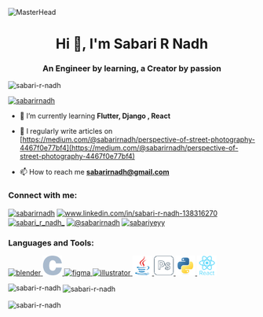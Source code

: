 ![MasterHead](https://user-images.githubusercontent.com/74038190/225813708-98b745f2-7d22-48cf-9150-083f1b00d6c9.gif)
<h1 align="center">Hi 👋, I'm Sabari R Nadh</h1>
<h3 align="center">An Engineer by learning, a Creator by passion</h3>
<img align="right" alt="" width="400" src= “https://logosbynick.com/wp-content/uploads/2022/07/Animation.gif”>

<p align="left"> <img src="https://komarev.com/ghpvc/?username=sabari-r-nadh&label=Profile%20views&color=0e75b6&style=flat" alt="sabari-r-nadh" /> </p>

<p align="left"> <a href="https://twitter.com/sabarirnadh" target="blank"><img src="https://img.shields.io/twitter/follow/sabarirnadh?logo=twitter&style=for-the-badge" alt="sabarirnadh" /></a> </p>

- 🌱 I’m currently learning **Flutter, Django , React**

- 📝 I regularly write articles on [https://medium.com/@sabarirnadh/perspective-of-street-photography-4467f0e77bf4](https://medium.com/@sabarirnadh/perspective-of-street-photography-4467f0e77bf4)

- 📫 How to reach me **sabarirnadh@gmail.com**

<h3 align="left">Connect with me:</h3>
<p align="left">
<a href="https://twitter.com/sabarirnadh" target="blank"><img align="center" src="https://raw.githubusercontent.com/rahuldkjain/github-profile-readme-generator/master/src/images/icons/Social/twitter.svg" alt="sabarirnadh" height="30" width="40" /></a>
<a href="https://linkedin.com/in/www.linkedin.com/in/sabari-r-nadh-138316270" target="blank"><img align="center" src="https://raw.githubusercontent.com/rahuldkjain/github-profile-readme-generator/master/src/images/icons/Social/linked-in-alt.svg" alt="www.linkedin.com/in/sabari-r-nadh-138316270" height="30" width="40" /></a>
<a href="https://instagram.com/sabari_r_nadh_" target="blank"><img align="center" src="https://raw.githubusercontent.com/rahuldkjain/github-profile-readme-generator/master/src/images/icons/Social/instagram.svg" alt="sabari_r_nadh_" height="30" width="40" /></a>
<a href="https://medium.com/@sabarirnadh" target="blank"><img align="center" src="https://raw.githubusercontent.com/rahuldkjain/github-profile-readme-generator/master/src/images/icons/Social/medium.svg" alt="@sabarirnadh" height="30" width="40" /></a>
<a href="https://www.youtube.com/c/sabariyeyy" target="blank"><img align="center" src="https://raw.githubusercontent.com/rahuldkjain/github-profile-readme-generator/master/src/images/icons/Social/youtube.svg" alt="sabariyeyy" height="30" width="40" /></a>
</p>

<h3 align="left">Languages and Tools:</h3>
<p align="left"> <a href="https://www.blender.org/" target="_blank" rel="noreferrer"> <img src="https://download.blender.org/branding/community/blender_community_badge_white.svg" alt="blender" width="40" height="40"/> </a> <a href="https://www.cprogramming.com/" target="_blank" rel="noreferrer"> <img src="https://raw.githubusercontent.com/devicons/devicon/master/icons/c/c-original.svg" alt="c" width="40" height="40"/> </a> <a href="https://www.figma.com/" target="_blank" rel="noreferrer"> <img src="https://www.vectorlogo.zone/logos/figma/figma-icon.svg" alt="figma" width="40" height="40"/> </a> <a href="https://www.adobe.com/in/products/illustrator.html" target="_blank" rel="noreferrer"> <img src="https://www.vectorlogo.zone/logos/adobe_illustrator/adobe_illustrator-icon.svg" alt="illustrator" width="40" height="40"/> </a> <a href="https://www.java.com" target="_blank" rel="noreferrer"> <img src="https://raw.githubusercontent.com/devicons/devicon/master/icons/java/java-original.svg" alt="java" width="40" height="40"/> </a> <a href="https://www.photoshop.com/en" target="_blank" rel="noreferrer"> <img src="https://raw.githubusercontent.com/devicons/devicon/master/icons/photoshop/photoshop-line.svg" alt="photoshop" width="40" height="40"/> </a> <a href="https://www.python.org" target="_blank" rel="noreferrer"> <img src="https://raw.githubusercontent.com/devicons/devicon/master/icons/python/python-original.svg" alt="python" width="40" height="40"/> </a> <a href="https://reactjs.org/" target="_blank" rel="noreferrer"> <img src="https://raw.githubusercontent.com/devicons/devicon/master/icons/react/react-original-wordmark.svg" alt="react" width="40" height="40"/> </a> </p>

<p><img align="left" src="https://github-readme-stats.vercel.app/api/top-langs?username=sabari-r-nadh&show_icons=true&locale=en&layout=compact" alt="sabari-r-nadh" /></p>

<p>&nbsp;<img align="center" src="https://github-readme-stats.vercel.app/api?username=sabari-r-nadh&show_icons=true&locale=en" alt="sabari-r-nadh" /></p>

<p><img align="center" src="https://github-readme-streak-stats.herokuapp.com/?user=sabari-r-nadh&" alt="sabari-r-nadh" /></p>



